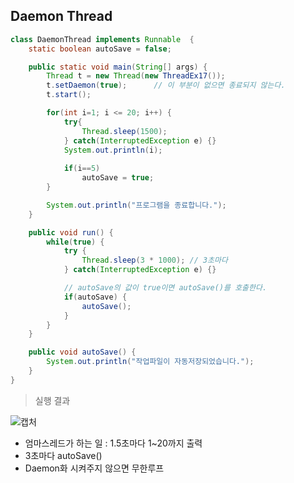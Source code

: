 ## Daemon Thread

```java
class DaemonThread implements Runnable  {
	static boolean autoSave = false;

	public static void main(String[] args) {
		Thread t = new Thread(new ThreadEx17());
		t.setDaemon(true);		// 이 부분이 없으면 종료되지 않는다.
		t.start();

		for(int i=1; i <= 20; i++) {			
			try{
				Thread.sleep(1500);
			} catch(InterruptedException e) {}
			System.out.println(i);
			
			if(i==5)
				autoSave = true;
		}

		System.out.println("프로그램을 종료합니다.");
	}

	public void run() {
		while(true) {
			try { 
				Thread.sleep(3 * 1000);	// 3초마다
			} catch(InterruptedException e) {}	

			// autoSave의 값이 true이면 autoSave()를 호출한다.
			if(autoSave) {
				autoSave();
			}
		}
	}

	public void autoSave() {
		System.out.println("작업파일이 자동저장되었습니다.");
	}
}
```

> 실행 결과

![캡처](C:\Users\student\Desktop\캡처.PNG)

- 엄마스레드가 하는 일 : 1.5초마다 1~20까지 출력
- 3초마다 autoSave()
- Daemon화 시켜주지 않으면 무한루프

